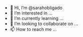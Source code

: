 - 👋 Hi, I’m @sarahobligado
- 👀 I’m interested in ...
- 🌱 I’m currently learning ...
- 💞️ I’m looking to collaborate on ...
- 📫 How to reach me ...

<!---
sarahobligado/sarahobligado is a ✨ special ✨ repository because its `README.md` (this file) appears on your GitHub profile.
You can click the Preview link to take a look at your changes.
--->
